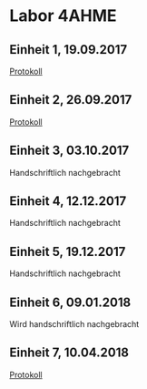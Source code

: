 # Labor 4AHME

## Einheit 1, 19.09.2017

[Protokoll](https://github.com/HTLMechatronics/m14-la1-sx/blob/walkim14/walkim14/walkim14_kw38.md)

## Einheit 2, 26.09.2017

[Protokoll](https://github.com/HTLMechatronics/m14-la1-sx/blob/walkim14/walkim14/walkim14_kw39.md)

## Einheit 3, 03.10.2017

Handschriftlich nachgebracht

## Einheit 4, 12.12.2017

Handschriftlich nachgebracht

## Einheit 5, 19.12.2017

Handschriftlich nachgebracht

## Einheit 6, 09.01.2018

Wird handschriftlich nachgebracht

## Einheit 7, 10.04.2018

[Protokoll](https://github.com/HTLMechatronics/m14-la1-sx/blob/walkim14/walkim14/walkim14_kw15.md)

